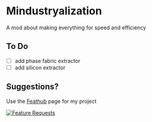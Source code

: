 # Mindustryalization
A mod about making everything for speed and efficiency

## To Do
- [ ] add phase fabric extractor
- [ ] add silicon extractor

## Suggestions?
Use the [Feathub](https://feathub.com/Vortetty/Mindustryalization "Feature Requests") page for my project

[![Feature Requests](https://feathub.com/Vortetty/Mindustryalization?format=svg)](https://feathub.com/Vortetty/Mindustryalization)
